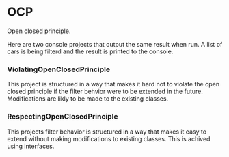 # OCP
Open closed principle.

Here are two console projects that output the same result when run.
A list of cars is being filterd and the result is printed to the console.

### ViolatingOpenClosedPrinciple
This project is structured in a way that makes it hard not to violate 
the open closed principle if the filter behvior were to be extended in the future.
Modifications are likly to be made to the existing classes.

### RespectingOpenClosedPrinciple
This projects filter behavior is structured in a way that makes it easy 
to extend without making modifications to existing classes.
This is achived using interfaces.
